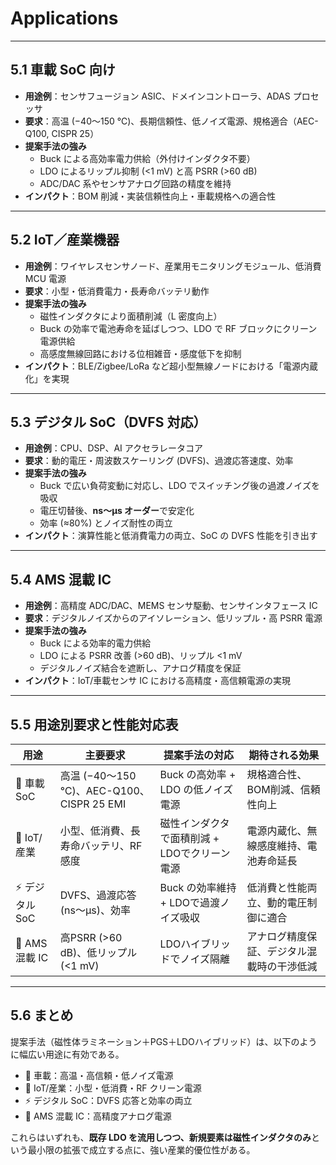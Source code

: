 # Applications

---

## 5.1 車載 SoC 向け
- **用途例**：センサフュージョン ASIC、ドメインコントローラ、ADAS プロセッサ  
- **要求**：高温 (−40〜150 ℃)、長期信頼性、低ノイズ電源、規格適合（AEC-Q100, CISPR 25）  
- **提案手法の強み**  
  - Buck による高効率電力供給（外付けインダクタ不要）  
  - LDO によるリップル抑制 (<1 mV) と高 PSRR (>60 dB)  
  - ADC/DAC 系やセンサアナログ回路の精度を維持  
- **インパクト**：BOM 削減・実装信頼性向上・車載規格への適合性  

---

## 5.2 IoT／産業機器
- **用途例**：ワイヤレスセンサノード、産業用モニタリングモジュール、低消費 MCU 電源  
- **要求**：小型・低消費電力・長寿命バッテリ動作  
- **提案手法の強み**  
  - 磁性インダクタにより面積削減（L 密度向上）  
  - Buck の効率で電池寿命を延ばしつつ、LDO で RF ブロックにクリーン電源供給  
  - 高感度無線回路における位相雑音・感度低下を抑制  
- **インパクト**：BLE/Zigbee/LoRa など超小型無線ノードにおける「電源内蔵化」を実現  

---

## 5.3 デジタル SoC（DVFS 対応）
- **用途例**：CPU、DSP、AI アクセラレータコア  
- **要求**：動的電圧・周波数スケーリング (DVFS)、過渡応答速度、効率  
- **提案手法の強み**  
  - Buck で広い負荷変動に対応し、LDO でスイッチング後の過渡ノイズを吸収  
  - 電圧切替後、**ns〜µs オーダー**で安定化  
  - 効率 (≈80%) とノイズ耐性の両立  
- **インパクト**：演算性能と低消費電力の両立、SoC の DVFS 性能を引き出す  

---

## 5.4 AMS 混載 IC
- **用途例**：高精度 ADC/DAC、MEMS センサ駆動、センサインタフェース IC  
- **要求**：デジタルノイズからのアイソレーション、低リップル・高 PSRR 電源  
- **提案手法の強み**  
  - Buck による効率的電力供給  
  - LDO による PSRR 改善 (>60 dB)、リップル <1 mV  
  - デジタルノイズ結合を遮断し、アナログ精度を保証  
- **インパクト**：IoT/車載センサ IC における高精度・高信頼電源の実現  

---

## 5.5 用途別要求と性能対応表

| 用途           | 主要要求                                   | 提案手法の対応                                 | 期待される効果 |
|----------------|------------------------------------------|-----------------------------------------------|----------------|
| 🚗 車載 SoC    | 高温 (−40〜150 ℃)、AEC-Q100、CISPR 25 EMI | Buck の高効率 + LDO の低ノイズ電源             | 規格適合性、BOM削減、信頼性向上 |
| 📡 IoT/産業    | 小型、低消費、長寿命バッテリ、RF感度       | 磁性インダクタで面積削減 + LDOでクリーン電源    | 電源内蔵化、無線感度維持、電池寿命延長 |
| ⚡ デジタルSoC | DVFS、過渡応答 (ns〜µs)、効率             | Buck の効率維持 + LDOで過渡ノイズ吸収          | 低消費と性能両立、動的電圧制御に適合 |
| 🧩 AMS混載 IC | 高PSRR (>60 dB)、低リップル (<1 mV)        | LDOハイブリッドでノイズ隔離                    | アナログ精度保証、デジタル混載時の干渉低減 |

---

## 5.6 まとめ
提案手法（磁性体ラミネーション＋PGS＋LDOハイブリッド）は、以下のように幅広い用途に有効である。  
- 🚗 車載：高温・高信頼・低ノイズ電源  
- 📡 IoT/産業：小型・低消費・RF クリーン電源  
- ⚡ デジタル SoC：DVFS 応答と効率の両立  
- 🧩 AMS 混載 IC：高精度アナログ電源  

これらはいずれも、**既存 LDO を流用しつつ、新規要素は磁性インダクタのみ**という最小限の拡張で成立する点に、強い産業的優位性がある。
